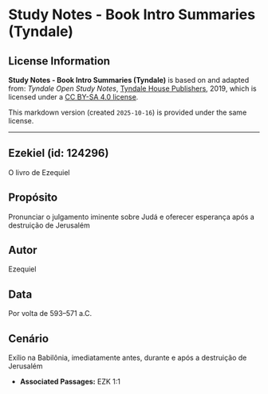 # Study Notes - Book Intro Summaries (Tyndale)

## License Information

**Study Notes - Book Intro Summaries (Tyndale)** is based on and adapted from: _Tyndale Open Study Notes_, [Tyndale House Publishers](https://tyndaleopenresources.com/), 2019, which is licensed under a [CC BY-SA 4.0 license](https://creativecommons.org/licenses/by-sa/4.0/legalcode.en).

This markdown version (created `2025-10-16`) is provided under the same license.



--------------------------------

## Ezekiel (id: 124296)

O livro de Ezequiel

Propósito
---------

Pronunciar o julgamento iminente sobre Judá e oferecer esperança após a destruição de Jerusalém

Autor
-----

Ezequiel

Data
----

Por volta de 593–571 a.C.

Cenário
-------

Exílio na Babilônia, imediatamente antes, durante e após a destruição de Jerusalém

* **Associated Passages:** EZK 1:1

